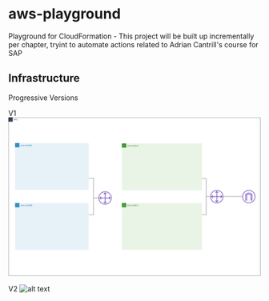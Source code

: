 # aws-playground
Playground for CloudFormation - This project will be built up incrementally per chapter, tryint to automate actions related to Adrian Cantrill's course for SAP

## Infrastructure
Progressive Versions

V1
![alt text](10_Infrastructure/aws-playground-infrastructure.jpg "Infra")

V2
![alt text](10_Infrastructure/aws-playground-infrastructurev2.jpg "Infra")



